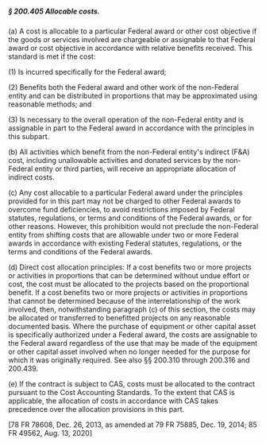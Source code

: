 ##### § 200.405 Allocable costs. #####

(a) A cost is allocable to a particular Federal award or other cost objective if the goods or services involved are chargeable or assignable to that Federal award or cost objective in accordance with relative benefits received. This standard is met if the cost:

(1) Is incurred specifically for the Federal award;

(2) Benefits both the Federal award and other work of the non-Federal entity and can be distributed in proportions that may be approximated using reasonable methods; and

(3) Is necessary to the overall operation of the non-Federal entity and is assignable in part to the Federal award in accordance with the principles in this subpart.

(b) All activities which benefit from the non-Federal entity's indirect (F&A) cost, including unallowable activities and donated services by the non-Federal entity or third parties, will receive an appropriate allocation of indirect costs.

(c) Any cost allocable to a particular Federal award under the principles provided for in this part may not be charged to other Federal awards to overcome fund deficiencies, to avoid restrictions imposed by Federal statutes, regulations, or terms and conditions of the Federal awards, or for other reasons. However, this prohibition would not preclude the non-Federal entity from shifting costs that are allowable under two or more Federal awards in accordance with existing Federal statutes, regulations, or the terms and conditions of the Federal awards.

(d) Direct cost allocation principles: If a cost benefits two or more projects or activities in proportions that can be determined without undue effort or cost, the cost must be allocated to the projects based on the proportional benefit. If a cost benefits two or more projects or activities in proportions that cannot be determined because of the interrelationship of the work involved, then, notwithstanding paragraph (c) of this section, the costs may be allocated or transferred to benefitted projects on any reasonable documented basis. Where the purchase of equipment or other capital asset is specifically authorized under a Federal award, the costs are assignable to the Federal award regardless of the use that may be made of the equipment or other capital asset involved when no longer needed for the purpose for which it was originally required. See also §§ 200.310 through 200.316 and 200.439.

(e) If the contract is subject to CAS, costs must be allocated to the contract pursuant to the Cost Accounting Standards. To the extent that CAS is applicable, the allocation of costs in accordance with CAS takes precedence over the allocation provisions in this part.

[78 FR 78608, Dec. 26, 2013, as amended at 79 FR 75885, Dec. 19, 2014; 85 FR 49562, Aug. 13, 2020]